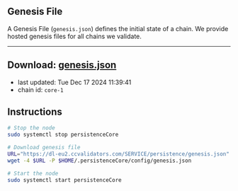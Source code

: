 ## Genesis File
A Genesis File (`genesis.json`) defines the initial state of a chain. We provide hosted genesis files for all chains we validate.

---
**Download: [genesis.json](https://dl-eu2.ccvalidators.com/SERVICE/persistence/genesis.json)**
---

- last updated: Tue Dec 17 2024 11:39:41
- chain id: `core-1`

## Instructions
```sh
# Stop the node
sudo systemctl stop persistenceCore

# Download genesis file
URL="https://dl-eu2.ccvalidators.com/SERVICE/persistence/genesis.json"
wget -4 $URL -P $HOME/.persistenceCore/config/genesis.json

# Start the node
sudo systemctl start persistenceCore
```
